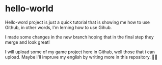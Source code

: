 # hello-world
Hello-word project is just a quick tutorial that is showing me how to use Github, in other words, I'm lerning how to use Gihub.

I made some changes in the new branch hoping that in the final step they merge and look great!

I will upload some of my game project here in Github, well those that i can upload.
Maybe I'll impruve my english by writing more in this repository. 🤷‍♂️
